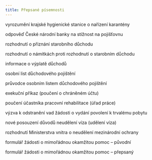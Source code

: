 ```yaml
---
title: Přepsané písemnosti
---
```

vyrozumění krajské hygienické stanice o nařízení karantény

odpověď České národní banky na stížnost na pojišťovnu

rozhodnutí o přiznání starobního důchodu

rozhodnutí o námitkách proti rozhodnutí o starobním důchodu

informace o výplatě důchodů

osobní list důchodového pojištění

průvodce osobním listem důchodového pojištění

exekuční příkaz (poučení o chráněném účtu)

poučení účastníka pracovní rehabilitace (úřad práce)

výzva k odstranění vad žádosti o vydání povolení k trvalému pobytu

nové posouzení důvodů neudělení víza (udělení víza)

rozhodnutí Ministerstva vnitra o neudělení mezinárodní ochrany

formulář žádosti o mimořádnou okamžitou pomoc – původní

formulář žádosti o mimořádnou okamžitou pomoc – přepsaný